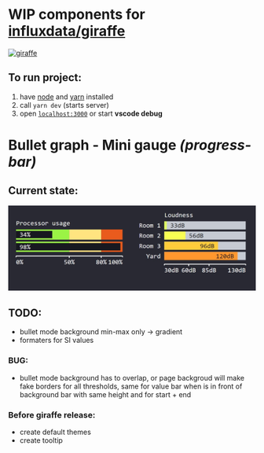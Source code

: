# WIP components for [influxdata/giraffe](https://github.com/influxdata/giraffe/)
[<img src="https://influxdata.github.io/branding/img/mascots/mascot-chronograf--white_png.png" height="100" alt="giraffe"/>](https://github.com/influxdata/giraffe/)

## To run project:
 1. have [node](https://nodejs.org/) and [yarn](https://yarnpkg.com/) installed
 1. call `yarn dev` (starts server)
 1. open [`localhost:3000`](http://localhost:3000) or start __vscode debug__


# Bullet graph - Mini gauge _(progress-bar)_

## Current state:
![01.jpg](./images/01.jpg)

## TODO:

 - bullet mode background min-max only -> gradient
 - formaters for SI values

### BUG: 
 - bullet mode background has to overlap, or page backgroud will make fake borders for all thresholds, same for value bar when is in front of background bar with same height and for start + end

### Before giraffe release:
 - create default themes
 - create tooltip
